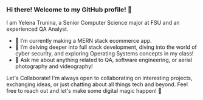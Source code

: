 ### Hi there! Welcome to my GitHub profile!  👋

I am Yelena Trunina, a Senior Computer Science major at FSU and an experienced QA Analyst.

- 🔭 I’m currently making a MERN stack ecommerce app.
- 🌱 I’m delving deeper into full stack development, diving into the world of cyber security, and exploring Operating Systems concepts in my class!
- 💬 Ask me about anything related to QA, software engineering, or aerial photography and videography!

Let's Collaborate!
I'm always open to collaborating on interesting projects, exchanging ideas, or just chatting about all things tech and beyond. Feel free to reach out and let's make some digital magic happen! 🚀
